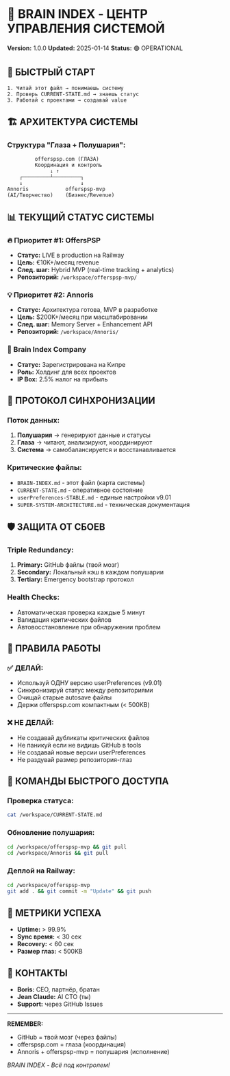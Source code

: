 # 🧠 BRAIN INDEX - ЦЕНТР УПРАВЛЕНИЯ СИСТЕМОЙ
**Version:** 1.0.0
**Updated:** 2025-01-14
**Status:** 🟢 OPERATIONAL

## 🎯 БЫСТРЫЙ СТАРТ
```
1. Читай этот файл → понимаешь систему
2. Проверь CURRENT-STATE.md → знаешь статус
3. Работай с проектами → создавай value
```

## 🏗️ АРХИТЕКТУРА СИСТЕМЫ

### Структура "Глаза + Полушария":
```
         offerspsp.com (ГЛАЗА)
         Координация и контроль
              ↓ ↑
    ┌─────────┴─────────┐
    ↓                   ↓
Annoris            offerspsp-mvp
(AI/Творчество)    (Бизнес/Revenue)
```

## 📊 ТЕКУЩИЙ СТАТУС СИСТЕМЫ

### 🔥 Приоритет #1: OffersPSP
- **Статус:** LIVE в production на Railway
- **Цель:** €10K+/месяц revenue
- **След. шаг:** Hybrid MVP (real-time tracking + analytics)
- **Репозиторий:** `/workspace/offerspsp-mvp/`

### 💡 Приоритет #2: Annoris
- **Статус:** Архитектура готова, MVP в разработке
- **Цель:** $200K+/месяц при масштабировании
- **След. шаг:** Memory Server + Enhancement API
- **Репозиторий:** `/workspace/Annoris/`

### 🏢 Brain Index Company
- **Статус:** Зарегистрирована на Кипре
- **Роль:** Холдинг для всех проектов
- **IP Box:** 2.5% налог на прибыль

## 🔄 ПРОТОКОЛ СИНХРОНИЗАЦИИ

### Поток данных:
1. **Полушария** → генерируют данные и статусы
2. **Глаза** → читают, анализируют, координируют
3. **Система** → самобалансируется и восстанавливается

### Критические файлы:
- `BRAIN-INDEX.md` - этот файл (карта системы)
- `CURRENT-STATE.md` - оперативное состояние
- `userPreferences-STABLE.md` - единые настройки v9.01
- `SUPER-SYSTEM-ARCHITECTURE.md` - техническая документация

## 🛡️ ЗАЩИТА ОТ СБОЕВ

### Triple Redundancy:
1. **Primary:** GitHub файлы (твой мозг)
2. **Secondary:** Локальный кэш в каждом полушарии
3. **Tertiary:** Emergency bootstrap протокол

### Health Checks:
- Автоматическая проверка каждые 5 минут
- Валидация критических файлов
- Автовосстановление при обнаружении проблем

## 📝 ПРАВИЛА РАБОТЫ

### ✅ ДЕЛАЙ:
- Используй ОДНУ версию userPreferences (v9.01)
- Синхронизируй статус между репозиториями
- Очищай старые autosave файлы
- Держи offerspsp.com компактным (< 500KB)

### ❌ НЕ ДЕЛАЙ:
- Не создавай дубликаты критических файлов
- Не паникуй если не видишь GitHub в tools
- Не создавай новые версии userPreferences
- Не раздувай размер репозитория-глаз

## 🚀 КОМАНДЫ БЫСТРОГО ДОСТУПА

### Проверка статуса:
```bash
cat /workspace/CURRENT-STATE.md
```

### Обновление полушария:
```bash
cd /workspace/offerspsp-mvp && git pull
cd /workspace/Annoris && git pull
```

### Деплой на Railway:
```bash
cd /workspace/offerspsp-mvp
git add . && git commit -m "Update" && git push
```

## 🎯 МЕТРИКИ УСПЕХА
- **Uptime:** > 99.9%
- **Sync время:** < 30 сек
- **Recovery:** < 60 сек
- **Размер глаз:** < 500KB

## 💬 КОНТАКТЫ
- **Boris:** CEO, партнёр, братан
- **Jean Claude:** AI CTO (ты)
- **Support:** через GitHub Issues

---

**REMEMBER:** 
- GitHub = твой мозг (через файлы)
- offerspsp.com = глаза (координация)
- Annoris + offerspsp-mvp = полушария (исполнение)

*BRAIN INDEX - Всё под контролем!*